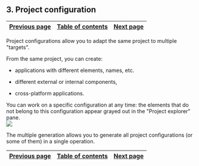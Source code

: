 
## 3. Project configuration
			

| [Previous page](../Concepts_WM/1410086903.md) | [Table of contents](../Concepts_WM/1410086964.md) | [Next page](../Concepts_WM/1410086905.md) |
| --- | --- | --- |



<a name="NOTE1"></a>
<a name="NOTE1_1"></a>
Project configurations allow you to adapt the same project to multiple "targets".

From the same project, you can create:

- applications with different elements, names, etc.

- different external or internal components,

- cross-platform applications.




You can work on a specific configuration at any time: the elements that do not belong to this configuration appear grayed out in the "Project explorer" pane.
<br>![](https://doc.pcsoft.fr/en-US/images/image.awp?langid=3&name=P31-Configuration%20du%20projet.gif)


The multiple generation allows you to generate all project configurations (or some of them) in a single operation.

| [Previous page](../Concepts_WM/1410086903.md) | [Table of contents](../Concepts_WM/1410086964.md) | [Next page](../Concepts_WM/1410086905.md) |
| --- | --- | --- |




